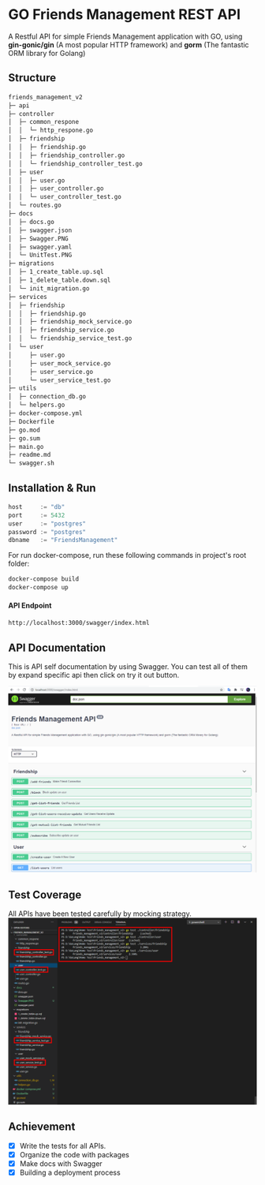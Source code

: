 # GO Friends Management REST API
A Restful API for simple Friends Management application with GO, using **gin-gonic/gin** (A most popular HTTP framework) and **gorm** (The fantastic ORM library for Golang)

## Structure

```bash
friends_management_v2                   
├─ api                                  
├─ controller                           
│  ├─ common_respone                    
│  │  └─ http_respone.go                
│  ├─ friendship                        
│  │  ├─ friendship.go                  
│  │  ├─ friendship_controller.go       
│  │  └─ friendship_controller_test.go  
│  ├─ user                              
│  │  ├─ user.go                        
│  │  ├─ user_controller.go             
│  │  └─ user_controller_test.go        
│  └─ routes.go                         
├─ docs                                 
│  ├─ docs.go                           
│  ├─ swagger.json                      
│  ├─ Swagger.PNG                       
│  ├─ swagger.yaml                      
│  └─ UnitTest.PNG                      
├─ migrations                           
│  ├─ 1_create_table.up.sql             
│  ├─ 1_delete_table.down.sql           
│  └─ init_migration.go                 
├─ services                             
│  ├─ friendship                        
│  │  ├─ friendship.go                  
│  │  ├─ friendship_mock_service.go     
│  │  ├─ friendship_service.go          
│  │  └─ friendship_service_test.go     
│  └─ user                              
│     ├─ user.go                        
│     ├─ user_mock_service.go           
│     ├─ user_service.go                
│     └─ user_service_test.go           
├─ utils                                
│  ├─ connection_db.go                  
│  └─ helpers.go                        
├─ docker-compose.yml                   
├─ Dockerfile                           
├─ go.mod                               
├─ go.sum                               
├─ main.go                              
├─ readme.md                            
└─ swagger.sh                           

```

## Installation & Run
```go
host     := "db"
port     := 5432
user     := "postgres"
password := "postgres"
dbname   := "FriendsManagement"
```

For run docker-compose, run these following commands in project's root folder:

```bash
docker-compose build
docker-compose up
```

#### API Endpoint
```bash
http://localhost:3000/swagger/index.html
```

## API Documentation
This is API self documentation by using Swagger. You can test all of them by expand specific api then click on try it out button.

![Swagger API Documentation](docs/Swagger.PNG)

## Test Coverage
All APIs have been tested carefully by mocking strategy. 
![Swagger API Documentation](docs/UnitTest.PNG)

## Achievement

- [x] Write the tests for all APIs.
- [x] Organize the code with packages
- [x] Make docs with Swagger
- [x] Building a deployment process 